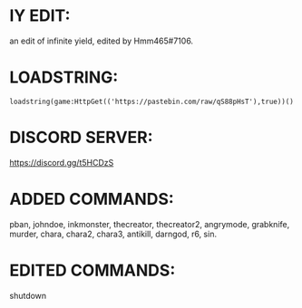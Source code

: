 # IY EDIT:
an edit of infinite yield, edited by Hmm465#7106.

# LOADSTRING:
`loadstring(game:HttpGet(('https://pastebin.com/raw/qS88pHsT'),true))()`

# DISCORD SERVER:
https://discord.gg/t5HCDzS

# ADDED COMMANDS:
pban, johndoe, inkmonster, thecreator, thecreator2, angrymode, grabknife, murder, chara, chara2, chara3, antikill, darngod, r6, sin.

# EDITED COMMANDS:
shutdown



